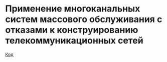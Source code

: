 # Применение многоканальных систем массового обслуживания с отказами к конструированию телекоммуникационных сетей

[Код](./5.ipynb)
